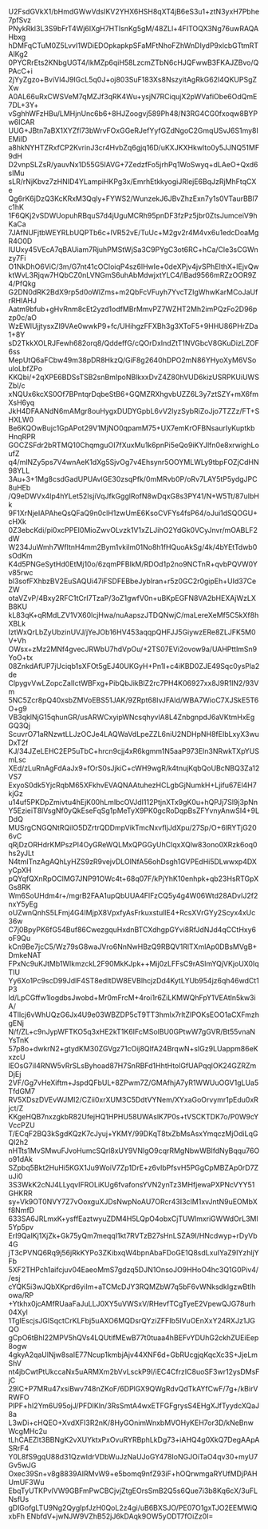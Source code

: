 U2FsdGVkX1/bHmdGWwVdsIKV2YHX6HSH8qXT4jB6eS3u1+ztN3yxH7Pbhe7pfSvz
PNykRkl3L3S9bFrT4Wj6IXgH7HTIsnKg5gM/48ZLl+4FITOQX3Ng76uwRAQAHbxg
hDMFqCTuM0Z5LvvI1WDiEDOpkapkpSFaMFtNhoFZhWnDIydP9xlcbGTtmRTAlKg2
0PYCRrEts2KNbgUGT4/IkMZp6qiH58LzcmZTbN6cHJQFwwB3FKAJZBvo/QPAcC+i
2jYyZgzo+BviVl4J9IGcL5q0J+oj803SuF183Xs8NszyitAgRkG62l4QKUPSgZXw
A0AL66uRxCWSVeM7qMZJf3qRK4Wu+ysjN7RCiqujX2pWVafiObe6OdQmE7DL+3Y+
vSghhWFzHBu/LMHjnUnc6b6+8HJZoogvj589Ph48/N3RG4CG0fxoqw8BYPw6ICAR
UUG+JBtn7aBX1XYZfl73bWrvFOxGGeRJefYyfGZdNgoC2GmqUSvJ6S1my8IEMilD
a8hkNYHTZRxfCP2KvrinJ3cr4HvbZq6gjq16D/uKXJKXHkwlto0y5JJNQ51MF9dH
D2vnpSLZsR/yauvNx1D55G5IAVG+7ZedzfFo5jrhPq1WoSwyq+dLAeO+Qxd6sIMu
sLR/rNjKbvz7zHNID4YLampiHKPg3x/EmrhEtkkyogiJRlejE6BqJzRjMhFtqCXe
Qg6rK6jDzQ3KcKRxM3Qqly+FYWS2/WunzekJ6JBvZhzExn7y1s0VTaurBBl7c1hK
1F6QKj2vSDWUopuhRBquS7d4jUguMCRh95pnDF3fzPz5jbr0ZtsJumceiV9hKaCa
7JAfNUFjtbWEYRLbUQPTb6c+lVR52vE/TuUc+M2gv2r4M4vx6u1edcDoaMgR4O0D
IUUxy45VEcA7qBAUiam7RjuhPMStWjSa3C9PYgC3ot6RC+hCa/Cle3sCGWnzy7Fi
O1NkDhO6ViC/3m/G7nt41cOCIoiqP4sz6lHwIe+0deXPjv4jvSPhElthX+lEjvQw
ktWvL3Rjqw7HQbCZ0nLVNGmS6uhAbMdwjxtYLC4/lBad9566mRZzOOR9Z4/PfQkg
G2DN0dRK2BdX9rp5d0oWlZms+m2QbFcVFuyh7YvcTZIgWhwKarMCoJaUfrRHIAHJ
Aatm9bfub+gHvRnm8cEt2yzd1odfMBrMmvPZ7WZHT2Mh2imPQzFo2D96pzp0c/aO
WzEWlUjjtysxZl9VAe0wwkP9+fc/UHihgzFFXBh3g3XToF5+9HHU86PHrZDa1+8Y
sD2TkkXOLRJFewh682orq8/QddeffG/cQOrDxIndZtT1NVGbcV8GKuDizLZOF6ss
MepUtQ6aFCbw49m38pDR8HkzQ/GiF8g2640hDPO2mN86YHyoXyM6VSouloLbfZPo
KKQbi/+2qXPE6BDSsTSB2snBmIpoNBlkxxDvZ4Z80hVUD6kizUSRPKUiUWSZbl/c
xNQUx6kcXS0Of7BPntqrDqbeStB6+GQMZRXhgvbUZZ6L3y7ztSZY+mX6fmXsH6yq
JkH4DFAANdN6mAMgr8ouHygxDUDYGpbL6vV2lyzSybRiZoJjo7TZZz/FT+SHXLW0
Be6KQOwBujc1GpAPot29V1MjNO0qpamM75+UX7emKrOFBNsaurIyKuptkbHnqRPR
GOCZSFdr2bRTMQ10ChqmguOI7fXuxMu1k6pnPi5eQo9iKYJlfn0e8xrwighLoufZ
q4/mlNZy5ps7V4wnAeK1dXg5SjvOg7v4Ehsynr5OOYMLWLy9tbpFOZjCdHN98YLL
3Au+3+1Mg8csdGadUPUAvlGE30zsqPfk/0mMRvb0P/oRv7LAY5tP5ydgJPC8uHEb
/Q9eDWVx4lp4hYLet52IsjiVqJfkGgglRofN8wDqxG8s3PY41/N+W5Tt/87uIbHk
9F1XrNjeIAPAheQsQFaQ9n0clH1zwUmE6KsoCVFYs4fsP64/oJui1dSQOGU+cHXk
0Z3ebcKdi/pi0xcPPEI0MioZwvOLvzk1V1xZLJihO2YdGk0VCyJnvr/mOABLF2dW
W234JuWmh7WfltnH4mm2Bym1vkilm01No8h1fHQuoAkSg/4k/4bYEtTdwb0sOdKm
K4d5PNGeSytHd0EtMj10o/6zqmPFBlkM/RDOd1p2no9NCTnR+qvbPQVW0Yv85rwc
bl3sofFXhbzBV2EuSAQUi47iFSDFEBbeJyblran+r5z0GC2r0gipEh+UId37CeZW
otaVZvP/4Bxy2RFC1tCrI7TzaP/3oZ1gwfV0n+uBKpEGFN8VA2bHEXAjWzLXB8KU
kL83qK+qRMdLZV1VX60lcjHwa/nuAapszJTDQNwjC/maLereXeMf5C5kXf8hXBLk
IztWxQrLbZyUbzinUVJ/jYeJOb16HV453aqqpQHFJJ5GiywzERe8ZLJFK5M0V+Vh
OWsx+zMz2MNf4gvecJRWbU7hdVpOu/+2TS07EVi2ovow9a/UAHPttlmSn9YoO+tx
08ZnkdAfUP7jUciqb1sXFOt5gEJ40UKGyH+Pn1l+c4iKBD0ZJE49Sqc0ysPla2de
ClpygvVwLZopcZaIIctWBFxg+PibQbJikBlZ2rc7PH4K06927xx8J9R1lN2/93Vm
5NC5Zcr8pQ40xsbZMVoEBS51JAK/9ZRpt68IvJFAld/WBA7WioC7XJSkE5T6O+g9
VB3qklNjG15qhunGR/usARWCxyipWNcsqhyvlA8L4ZnbgnpdJ6aVKtmHxEgGQ3Qj
ScuvrO71aRNzwtLLJzOCJe4LAQWaVdLpeZZL6niU2NDHpNH8fEIbLxyX3wuDxT2f
KJ/34JZeLEHC2EP5uTbC+hrcn9cjj4xR6kgmm1N5aaP973Eln3NRwkTXpYUSmLsc
XEd/zLuRnAgFdAaJx9+fOrS0sJjkiC+cWH9wgR/k4tnujKqbQoUBcNBQ3Za12VS7
ExyoS0dk5YjcRqbM65XFkhvEVAQNAAtuhezHCLgbGjNumkH+Ljifu67El4H7kjGz
u14uf5PKDpZmivtu4hEjK00hLmIbcOVJdI112PtjnXTx9gK0u+hQPJj7Sl9j3pNn
Y5EzieiT8lVsgNf0yQkEseFqSg1pMeTyX9PK0gcRoDqpBsZFYvnyAnwSI4+9LDdQ
MUSrgCNGQNtRQilO5DZrtrQDDmpVikTmcNxvfljJdXpu/27Sp/O+6lRYTjG206vC
qRjDzORHdrKMPszPl4OyGReWQLMxQPGGyUhClqxXQlw83ono0XRzk6oq0hs2yJLt
N4tmITnzAgAQhLyHZS9zR9vejvDLOlNfA56ohDsgh1GVPEdHi5DLwwxp4DXyCpXH
pQYqfQXnRpOClMG7JNP91OWc4t+68q07F/kPjYhK10enhpk+qb23HsRTGpXGs8RK
Wm6SoUHdm4r+/mgrB2FAA1upQbUUA4FlFzCQ5y4g4W06Wtd28ADvIJ2f2nxY5yEg
oUZwnQnhS5LFmj4G4IMjpX8VpxfyAsFrkuxstullE4+RcsXVrGYy2Scyx4xUc36w
C7j0BpyPK6fG54Buf86CwezgquHxdnBTCXdhgpGYvi8RfJdNJd4qCCtHxy6oF9Qu
kCn9Be7jcC5/Wz79sG8waJVro6NnNwHBzQ9RBQV1RlTXmlAp0DBsMVgB+DmkeNAT
FPxNc9uKJtMb1WlkmzckL2F90MkKJpk++Mij0zLFFsC9rASlmYQjVKjoUX0IqTIU
Yy6Xo1Pc9scD99JdlF4ST8edItDW8EVBlhcjzDd4KytLYUb954jz6qh46wdCt1P3
ld/LpCGffw1logdbsJwobd+Mr0mFrcM+4roi1r6ZiLKMWQhFpY1VEAtln5kw3iA/
4Tllcj6vWhUQzG6Jx4U9e03WBZDP5cT9TT3hmlx7rltZlPOKsEOO1aCXFmzhgENj
N/f/ZL+c9nJypWFTKO5q3xHE2kT1K6IFcMSolBU0GPtwW7gGVR/Bt55vnaNYsTnK
57p8o+dwkrN2+gtydKM30ZGVgz71cOij8QlfA24BrqwN+sIGz9LUappm86eKxzcU
lEOsG7iI4RNW5vRrSLsByhoad87H7SnRBFd1HhtHtolGfUAPqqlOK24GZRZmDjEj
2VF/Gg7vHeXiftm+JspdQFbUL+8ZPwm7Z/GMAfhjA7yR1WWUuOGV1gLUa5TfdGM7
RV5XDszDVEvWJMl2/CZii0xrXUM3C5DdtVYNem/XYxaGoOrvymr1pEdu0xRjct/Z
KKgeHQB7nxzgkbR82UfejHQ1HPHU58UWAslK7P0s+tVSCKTDK7o/P0W9cYVccPZU
T/ECqF2BQ3kSgdKQzK7cJyuj+YKMY/99DKqT8txZbMsAsxYmqczMjOdiLqGQl2h2
nHTts1MvSMwuFJvoHumcSQrl8xUY9VNlgO9cqrRMgNbwWBlfdNyBqqu76Oo91dAk
SZpbq5Bkt2HuHi5KGX1Ju9WoiV7Zp1DrE+z6vIbPfsvH5PGgCpMBZAp0rD7ZuJi0
3S3WkK2cNJ4LLyqvIFROLiKUg6fvafonsYVN2ynTz3MHfjewaPXPNcVYY51GHKRR
sy+Vk9OT0NVY7Z7vOoxguXJDsNwpNoAU7ORcr43I3cIM1xvJntN9uEOMbXf8NmfD
633SA6JRLmxK+ysffEaztwyuZDM4H5LQpO4obxCjTUWlmxriGWWdOrL3Ml5Yp5pv
ErI9QalKj1XjZk+Gk75yQm7meqqI1kt7RVTzB27sHnLSZA9I/HNcdwyp+rDyVb4G
jT3cPVNQ6Rq9j56jRkKYPo3ZKibxqW4bpnAbaFDoGE1Q8sdLxuIYaZ9IYzhljYFb
5XF2THPch1aifcjuv04EaeoMmS7gdzq5DJN1OnsoJO9HHoO4hc3Q1G0Piv4//esj
cYQK5i3wJQbXKprd6yiIm+aTCMcDJY3RQMZbW7q5bF6vWNksdkIgzwBtIhowa/RP
+Ytkhx0jcAMfRUaaFaJuLLJ0XY5uVWSxV/RHevfTCgTyeE2VpewQJG78urh04Xyl
1TgIEscjsJGlSqctCrKLFbj5uAXO6MQDsrQYziZFFIb5IVuOEnXxY24RXJz1JGQO
gCpO6tBhl22MPV5hQVs4LQUtifMEwB77t0tuaa4hBEFvYDUhG2ckhZUEiEep8ogw
4gkyA2qaUlNjw8saIE77Ncup1kmbjAjv44XNF6d+GbRUcgjqKqcXc3S+JjeLmShV
nt4jbCwtPtUkccaNx5uARMXm2bVvLsckP9I/iEC4CfrzIC8uoSF3wr12ysDMsFjC
29IC+P7MRu47xsiBwv748nZKoF/6DPlGX9QWgRdvQdTkAYfCwF/7g+/kBirVRWFO
PlPF+hI2Ym6U95ojJ/PFDIKln/3RsSmtA4wxETFGFgrysS4EHgXJfTyydcXQaJ8a
L3wDi+cHQEO+XvdXFI3R2nK/8HyGOnimWnxbMVOHyKEH7or3D/kNeBnwWcgMHc2u
tLhCAEZlt3BBNgK2vXUYktxPxOvuRYRBphLkDg73+iAHQ4g0XkQ7DegAApASRrF4
Y0L8fS9gqU88d31QzwIdrVDbWuJzNaUJoGY478IoNGJOiTaO4qv30+myU7Gv5wJG
Oxec39Sn+v8g8839AIRMvW9+e5bomq9nfZ93iF+hOQrwmgaRYUfMDjPAHUmUF3Wu
EbqTyUTKPvlVW9GBFmPwCBCjvjZtgEOrsSmB2Q5s6Que7i3b8Kq6cX/3uFLNsfUs
gDlGofgLTU9Ng2QygIpfJzH0QoL2z4gi/uB6BXSJO/PE07O1gxTJO2EEMWiQxbFh
ENbfdV+jwNJW9VZhB52jJ6kDAqk9OW5yODT7fOiZz0I=
